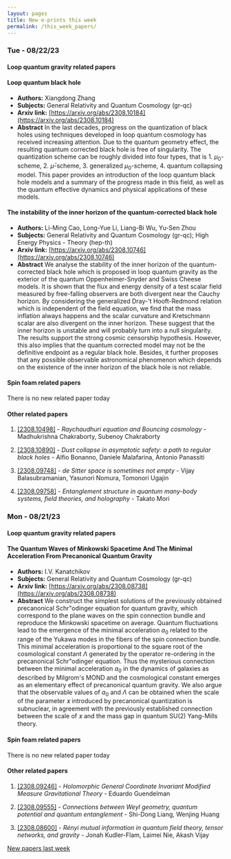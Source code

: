```yaml
---
layout: pages
title: New e-prints this week
permalink: /this_week_papers/
---
```




### Tue - 08/22/23

#### Loop quantum gravity related papers

#### **Loop quantum black hole**
 - **Authors:** Xiangdong Zhang
 - **Subjects:** General Relativity and Quantum Cosmology (gr-qc)
 - **Arxiv link:** [https://arxiv.org/abs/2308.10184](https://arxiv.org/abs/2308.10184)
 - **Abstract**
 In the last decades, progress on the quantization of black holes using techniques developed in loop quantum cosmology has received increasing attention. Due to the quantum geometry effect, the resulting quantum corrected black hole is free of singularity. The quantization scheme can be roughly divided into four types, that is 1. $\mu_0$-scheme, 2. $\bar{\mu}$-scheme, 3. generalized $\mu_0$-scheme, 4. quantum collapsing model. This paper provides an introduction of the loop quantum black hole models and a summary of the progress made in this field, as well as the quantum effective dynamics and physical applications of these models. 

#### **The instability of the inner horizon of the quantum-corrected black hole**
 - **Authors:** Li-Ming Cao, Long-Yue Li, Liang-Bi Wu, Yu-Sen Zhou
 - **Subjects:** General Relativity and Quantum Cosmology (gr-qc); High Energy Physics - Theory (hep-th)
 - **Arxiv link:** [https://arxiv.org/abs/2308.10746](https://arxiv.org/abs/2308.10746)
 - **Abstract**
 We analyse the stability of the inner horizon of the quantum-corrected black hole which is proposed in loop quantum gravity as the exterior of the quantum Oppenheimer-Snyder and Swiss Cheese models. It is shown that the flux and energy density of a test scalar field measured by free-falling observers are both divergent near the Cauchy horizon. By considering the generalized Dray-'t Hooft-Redmond relation which is independent of the field equation, we find that the mass inflation always happens and the scalar curvature and Kretschmann scalar are also divergent on the inner horizon. These suggest that the inner horizon is unstable and will probably turn into a null singularity. The results support the strong cosmic censorship hypothesis. However, this also implies that the quantum corrected model may not be the definitive endpoint as a regular black hole. Besides, it further proposes that any possible observable astronomical phenomenon which depends on the existence of the inner horizon of the black hole is not reliable. 

#### Spin foam related papers

There is no new related paper today 



#### Other related papers

1. [[2308.10498]](https://arxiv.org/abs/2308.10498) - *Raychaudhuri equation and Bouncing cosmology* - Madhukrishna Chakraborty, Subenoy Chakraborty

1. [[2308.10890]](https://arxiv.org/abs/2308.10890) - *Dust collapse in asymptotic safety: a path to regular black holes* - Alfio Bonanno, Daniele Malafarina, Antonio Panassiti

1. [[2308.09748]](https://arxiv.org/abs/2308.09748) - *de Sitter space is sometimes not empty* - Vijay Balasubramanian, Yasunori Nomura, Tomonori Ugajin

1. [[2308.09758]](https://arxiv.org/abs/2308.09758) - *Entanglement structure in quantum many-body systems, field theories, and  holography* - Takato Mori



### Mon - 08/21/23

#### Loop quantum gravity related papers

#### **The Quantum Waves of Minkowski Spacetime And The Minimal Acceleration  From Precanonical Quantum Gravity**
 - **Authors:** I.V. Kanatchikov
 - **Subjects:** General Relativity and Quantum Cosmology (gr-qc)
 - **Arxiv link:** [https://arxiv.org/abs/2308.08738](https://arxiv.org/abs/2308.08738)
 - **Abstract**
 We construct the simplest solutions of the previously obtained precanonical Schr\"odinger equation for quantum gravity, which correspond to the plane waves on the spin connection bundle and reproduce the Minkowski spacetime on average. Quantum fluctuations lead to the emergence of the minimal acceleration $a_0$ related to the range of the Yukawa modes in the fibers of the spin connection bundle. This minimal acceleration is proportional to the square root of the cosmological constant $\Lambda$ generated by the operator re-ordering in the precanonical Schr\"odinger equation. Thus the mysterious connection between the minimal acceleration $a_0$ in the dynamics of galaxies as described by Milgrom's MOND and the cosmological constant emerges as an elementary effect of precanonical quantum gravity. We also argue that the observable values of $a_0$ and $\Lambda$ can be obtained when the scale of the parameter $\varkappa$ introduced by precanonical quantization is subnuclear, in agreement with the previously established connection between the scale of $\varkappa$ and the mass gap in quantum SU(2) Yang-Mills theory. 

#### Spin foam related papers

There is no new related paper today 



#### Other related papers

1. [[2308.09246]](https://arxiv.org/abs/2308.09246) - *Holomorphic General Coordinate Invariant Modified Measure Gravitational  Theory* - Eduardo Guendelman

1. [[2308.09555]](https://arxiv.org/abs/2308.09555) - *Connections between Weyl geometry, quantum potential and quantum  entanglement* - Shi-Dong Liang, Wenjing Huang

1. [[2308.08600]](https://arxiv.org/abs/2308.08600) - *Rényi mutual information in quantum field theory, tensor networks, and  gravity* - Jonah Kudler-Flam, Laimei Nie, Akash Vijay






[New papers last week]({{site.url}}/archived/weekly/pre-prints/2023/08/21/archived_weekly_papers.html)